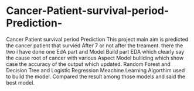 # Cancer-Patient-survival-period-Prediction-
Cancer Patient survival period  Prediction
This project main aim is predicted the cancer patient that survied After 7 or not after the treament.
there the two i have done one EdA part and Model Build part
EDA which clearly say the cause root of cancer with various Aspect 
Model bulilding which show case the accuracy of the output which updated.
Random Forest and Decision Tree and Logistic Regression Meachine Learning Algorthim used to build the model.
Compared the result among those models and said the best model.
